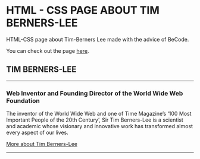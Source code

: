 # HTML - CSS PAGE ABOUT TIM BERNERS-LEE

HTML-CSS page about Tim-Berners Lee made with the 
advice of BeCode.

You can check out the page [here](https://yl2120.github.io/website-berners-lee/).

## TIM BERNERS-LEE
 -----
### Web Inventor and Founding Director of the World Wide Web Foundation

The inventor of the World Wide Web and one of Time Magazine’s ‘100 Most Important People of the 20th Century’, Sir Tim Berners-Lee is a scientist and academic whose visionary and innovative work has transformed almost every aspect of our lives.

[More about Tim Berners-Lee](https://webfoundation.org/about/sir-tim-berners-lee/)

 -----